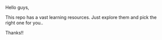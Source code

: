 Hello guys,

This repo has a vast learning resources.
Just explore them and pick the right one for you..

Thanks!!
